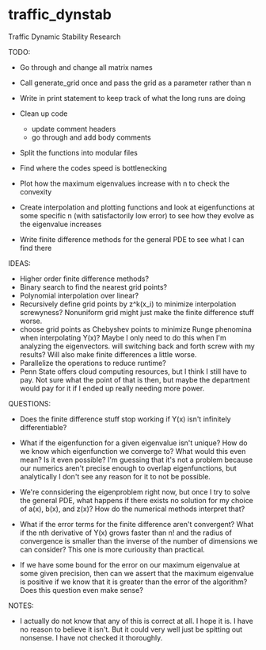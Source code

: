 # traffic_dynstab
Traffic Dynamic Stability Research

TODO:
 - Go through and change all matrix names
 - Call generate_grid once and pass the grid as a parameter rather than n
 - Write in print statement to keep track of what the long runs are doing
 - Clean up code
    - update comment headers
    - go through and add body comments
 - Split the functions into modular files
 - Find where the codes speed is bottlenecking

 - Plot how the maximum eigenvalues increase with n to check the convexity
 - Create interpolation and plotting functions and look at eigenfunctions at some specific n (with satisfactorily low error) to see how they evolve as the eigenvalue increases
 - Write finite difference methods for the general PDE to see what I can find there



IDEAS:
 - Higher order finite difference methods?
 - Binary search to find the nearest grid points?
 - Polynomial interpolation over linear?
 - Recursively define grid points by z^k(x_i) to minimize interpolation screwyness? Nonuniform grid might just make the finite difference stuff worse.
 - choose grid points as Chebyshev points to minimize Runge phenomina when interpolating Y(x)? Maybe I only need to do this when I'm analyzing the eigenvectors. will switching back and forth screw with my results? Will also make finite differences a little worse.
 - Parallelize the operations to reduce runtime? 
 - Penn State offers cloud computing resources, but I think I still have to pay. Not sure what the point of that is then, but maybe the department would pay for it if I ended up really needing more power.

QUESTIONS:
 - Does the finite difference stuff stop working if Y(x) isn't infinitely differentiable?
 - What if the eigenfunction for a given eigenvalue isn't unique? How do we know which eigenfunction we converge to? What would this even mean? Is it even possible? I'm guessing that it's not a problem because our numerics aren't precise enough to overlap eigenfunctions, but analytically I don't see any reason for it to not be possible.
 - We're connsidering the eigenproblem right now, but once I try to solve the general PDE, what happens if there exists no solution for my choice of a(x), b(x), and z(x)? How do the numerical methods interpret that?
 - What if the error terms for the finite difference aren't convergent? What if the nth derivative of Y(x) grows faster than n! and the radius of convergence is smaller than the inverse of the number of dimensions we can consider? This one is more curiousity than practical.

 - If we have some bound for the error on our maximum eigenvalue at some given precision, then can we assert that the maximum eigenvalue is positive if we know that it is greater than the error of the algorithm? Does this question even make sense?

NOTES:
 - I actually do not know that any of this is correct at all. I hope it is. I have no reason to believe it isn't. But it could very well just be spitting out nonsense. I have not checked it thoroughly.